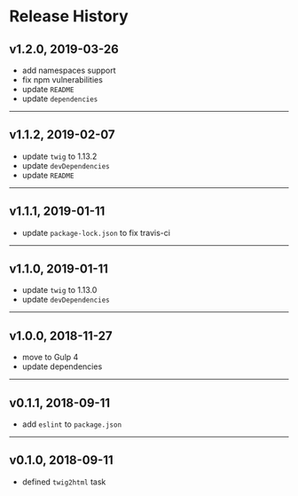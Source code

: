 # Release History

## v1.2.0, 2019-03-26
* add namespaces support
* fix npm vulnerabilities
* update `README`
* update `dependencies`

---

## v1.1.2, 2019-02-07
* update `twig` to 1.13.2
* update `devDependencies`
* update `README`

---

## v1.1.1, 2019-01-11
* update `package-lock.json` to fix travis-ci

---

## v1.1.0, 2019-01-11
* update `twig` to 1.13.0
* update `devDependencies`

---

## v1.0.0, 2018-11-27
* move to Gulp 4
* update dependencies

---

## v0.1.1, 2018-09-11
* add `eslint` to `package.json`

---

## v0.1.0, 2018-09-11
* defined `twig2html` task
